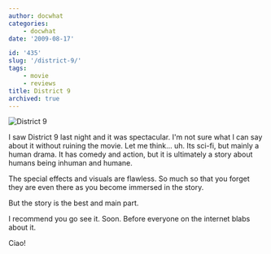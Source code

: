 ```yaml
---
author: docwhat
categories:
    - docwhat
date: '2009-08-17'

id: '435'
slug: '/district-9/'
tags:
    - movie
    - reviews
title: District 9
archived: true
---
```


![District
9](https://upload.wikimedia.org/wikipedia/en/d/d7/District_nine_ver2.jpg)

I saw District 9 last night and it was spectacular. I'm not sure what I can
say about it without ruining the movie. Let me think... uh. Its sci-fi, but
mainly a human drama. It has comedy and action, but it is ultimately a story
about humans being inhuman and humane.

<!-- more -->

The special effects and visuals are flawless. So much so that you forget they
are even there as you become immersed in the story.

But the story is the best and main part.

I recommend you go see it. Soon. Before everyone on the internet blabs about
it.

Ciao!
